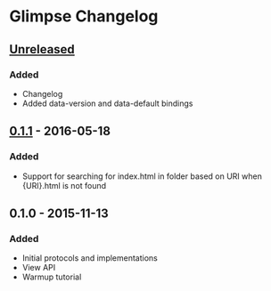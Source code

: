 # Glimpse Changelog

## [Unreleased]
### Added
- Changelog
- Added data-version and data-default bindings

## [0.1.1] - 2016-05-18
### Added
- Support for searching for index.html in folder based on URI when {URI}.html is not found

## 0.1.0 - 2015-11-13
### Added
- Initial protocols and implementations
- View API
- Warmup tutorial

[Unreleased]: https://github.com/tessellator/glimpse/compare/v0.1.1...HEAD
[0.1.1]: https://github.com/tessellator/glimpse/compare/v0.1.0...v0.1.1
